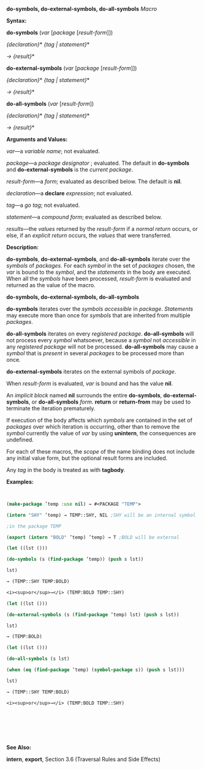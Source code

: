 **do-symbols, do-external-symbols, do-all-symbols** *Macro* 



**Syntax:** 



**do-symbols** (*var* [*package* [*result-form*]]) 



*\{declaration\}*\* *\{tag | statement\}*\* 



*→ \{result\}*\* 



**do-external-symbols** (*var* [*package* [*result-form*]]) 



*\{declaration\}*\* *\{tag | statement\}*\* 



*→ \{result\}*\* 



**do-all-symbols** (*var* [*result-form*]) 



*\{declaration\}*\* *\{tag | statement\}*\* 



*→ \{result\}*\* 



**Arguments and Values:** 



*var*—a *variable name*; not evaluated. 



*package*—a *package designator* ; evaluated. The default in **do-symbols** and **do-external-symbols** is the *current package*. 



*result-form*—a *form*; evaluated as described below. The default is **nil**. 



*declaration*—a **declare** *expression*; not evaluated. 



*tag*—a *go tag*; not evaluated. 



*statement*—a *compound form*; evaluated as described below. 



*results*—the *values* returned by the *result-form* if a *normal return* occurs, or else, if an *explicit return* occurs, the *values* that were transferred. 



**Description:** 



**do-symbols**, **do-external-symbols**, and **do-all-symbols** iterate over the *symbols* of *packages*. For each *symbol* in the set of *packages* chosen, the *var* is bound to the *symbol*, and the *statements* in the body are executed. When all the *symbols* have been processed, *result-form* is evaluated and returned as the value of the macro. 







 



 



**do-symbols, do-external-symbols, do-all-symbols** 



**do-symbols** iterates over the *symbols accessible* in *package*. *Statements* may execute more than once for *symbols* that are inherited from multiple *packages*. 



**do-all-symbols** iterates on every *registered package*. **do-all-symbols** will not process every *symbol* whatsoever, because a *symbol* not *accessible* in any *registered package* will not be processed. **do-all-symbols** may cause a *symbol* that is *present* in several *packages* to be processed more than once. 



**do-external-symbols** iterates on the external symbols of *package*. 



When *result-form* is evaluated, *var* is bound and has the value **nil**. 



An *implicit block* named **nil** surrounds the entire **do-symbols**, **do-external-symbols**, or **do-all-symbols** *form*. **return** or **return-from** may be used to terminate the iteration prematurely. 



If execution of the body affects which *symbols* are contained in the set of *packages* over which iteration is occurring, other than to remove the *symbol* currently the value of *var* by using **unintern**, the consequences are undefined. 



For each of these macros, the *scope* of the name binding does not include any initial value form, but the optional result forms are included. 



Any *tag* in the body is treated as with **tagbody**. 



**Examples:**
```lisp
 

(make-package ’temp :use nil) → #<PACKAGE "TEMP"> 

(intern "SHY" ’temp) → TEMP::SHY, NIL ;SHY will be an internal symbol 

;in the package TEMP 

(export (intern "BOLD" ’temp) ’temp) → T ;BOLD will be external 

(let ((lst ())) 

(do-symbols (s (find-package ’temp)) (push s lst)) 

lst) 

→ (TEMP::SHY TEMP:BOLD) 

<i><sup>or</sup>→</i> (TEMP:BOLD TEMP::SHY) 

(let ((lst ())) 

(do-external-symbols (s (find-package ’temp) lst) (push s lst)) 

lst) 

→ (TEMP:BOLD) 

(let ((lst ())) 

(do-all-symbols (s lst) 

(when (eq (find-package ’temp) (symbol-package s)) (push s lst))) 

lst) 

→ (TEMP::SHY TEMP:BOLD) 

<i><sup>or</sup>→</i> (TEMP:BOLD TEMP::SHY) 



 

 


```
**See Also:** 



**intern**, **export**, Section 3.6 (Traversal Rules and Side Effects) 



